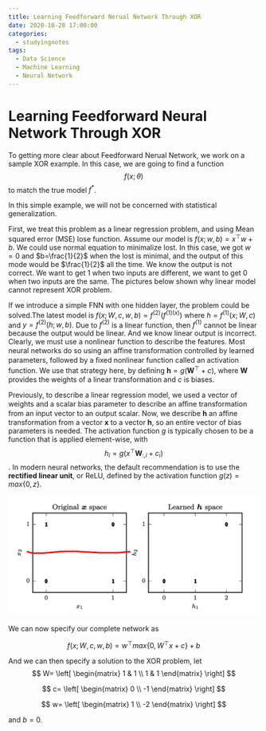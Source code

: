 ```yaml
---
title: Learning Feedforward Nerual Network Through XOR
date: 2020-10-28 17:00:00
categories:
  - studyingnotes
tags:
  - Data Science
  - Machine Learning
  - Neural Network
---
```


# Learning Feedforward Neural Network Through XOR

To getting more clear about Feedforward Nerual Network, we work on a sample XOR example. In this case, we are going to find a function $$f(x; \theta)$$ to match the true model $f^*$.

In this simple example, we will not be concerned with statistical generalization.

First, we treat this problem as a linear regression problem, and using Mean squared error (MSE) lose function. Assume our model is $f(x;w,b)=x^\top w+b$. We could use normal equation to minimalize lost. In this case, we got $w=0$ and $b=\frac{1}{2}$ when the lost is minimal, and the output of this mode would be $\frac{1}{2}$ all the time. We know the output is not correct. We want to get 1 when two inputs are different, we want to get 0 when two inputs are the same.  The pictures below shown why linear model cannot represent XOR problem.

If we introduce a simple FNN with one hidden layer, the problem could be solved.The latest model is $f(x;W,c,w,b)=f^{(2)}(f^{(1)(x)})$ where $h=f^{(1)}(x;W,c)$ and $y=f^{(2)}(h;w,b)$. Due to $f^{(2)}$ is a linear function, then $f^{(1)}$ cannot be linear because the output would be linear. And we know linear output is incorrect. Clearly, we must use a nonlinear function to describe the features. Most neural networks do so using an aﬃne transformation controlled by learned parameters, followed by a ﬁxed nonlinear function called an activation function. We use that strategy here, by deﬁning $\mathbf{h}=g(\mathbf{W}^\top+c)$, where $\mathbf{W}$ provides the weights of a linear transformation and $c$ is biases. 

Previously, to describe a linear regression model, we used a vector of weights and a scalar bias parameter to describe an aﬃne transformation from an input vector to an output scalar. Now, we describe $\mathbf{h}$ an aﬃne transformation from a vector $\mathbf{x}$ to a vector $\mathbf{h}$, so an entire vector of bias parameters is needed. The activation function $g$ is typically chosen to be a function that is applied element-wise, with $$h_i=g(x^\top\mathbf{W}_{:,i}+c_i)$$. In modern neural networks, the default recommendation is to use the **rectified linear unit**, or ReLU, defined by the activation function $g(z) = max\{0, z\}$.

![XOR prob](https://github.com/jinchenxiangdan/myBlog/blob/master/docs/.vuepress/public/images/xor-prob.png?raw=true)

We can now specify our complete network as

$$f(x;W,c,w,b)=w^\top max\{0, W^\top x+c\}+b$$

And we can then specify a solution to the XOR problem, let 
$$
W=
\left[
 \begin{matrix}
	1 & 1  \\
	1 & 1
  \end{matrix}
  \right]
$$

$$
c=
\left[
 \begin{matrix}
	0  \\
	-1
  \end{matrix}
  \right]
$$

$$
w=
\left[
 \begin{matrix}
	1  \\
	-2
  \end{matrix}
  \right]
$$

and $b = 0$.